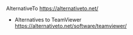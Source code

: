 
AlternativeTo https://alternativeto.net/
- Alternatives to TeamViewer https://alternativeto.net/software/teamviewer/
